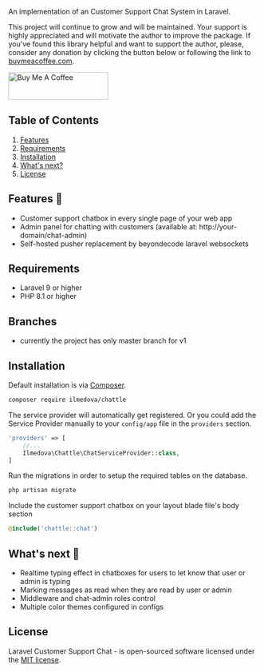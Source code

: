 An implementation of an Customer Support Chat System in Laravel.

This project will continue to grow and will be maintained. Your support is highly appreciated and will motivate the author to improve the package. If you've found this library helpful and want to support the author, please, consider any donation by clicking the button below or following the link to [buymeacoffee.com](https://www.buymeacoffee.com/kerimdeveloper). 

<a href="https://www.buymeacoffee.com/kerimdeveloper" target="_blank"><img align="center" src="https://cdn.buymeacoffee.com/buttons/v2/default-yellow.png" alt="Buy Me A Coffee" height="55px" width= "200px"></a>

## Table of Contents
1. [Features](#features)
2. [Requirements](#requirements)
3. [Installation](#installation)
4. [What's next?](#todo)
4. [License](#license)

## <a name="features"></a> Features 🤩

- Customer support chatbox in every single page of your web app
- Admin panel for chatting with customers (available at: http://your-domain/chat-admin)
- Self-hosted pusher replacement by beyondecode laravel websockets

## <a name="requirements"></a> Requirements

- Laravel 9 or higher
- PHP 8.1 or higher

## Branches
- currently the project has only master branch for v1

## <a name="installation"></a> Installation

Default installation is via [Composer](https://getcomposer.org/).

```bash
composer require ilmedova/chattle
```

The service provider will automatically get registered. Or you could add the Service Provider manually to your
`config/app` file in the `providers` section.

```php
'providers' => [
    //...
    Ilmedova\Chattle\ChatServiceProvider::class,
]
```

Run the migrations in order to setup the required tables on the database.

```bash
php artisan migrate
```

Include the customer support chatbox on your layout blade file's body section

```php
@include('chattle::chat')
```

## <a name="todo"></a> What's next 🚀

- Realtime typing effect in chatboxes for users to let know that user or admin is typing
- Marking messages as read when they are read by user or admin
- Middleware and chat-admin roles control
- Multiple color themes configured in configs

## <a name="license"></a> License

Laravel Customer Support Chat - is open-sourced software licensed under the [MIT license](http://opensource.org/licenses/MIT).
